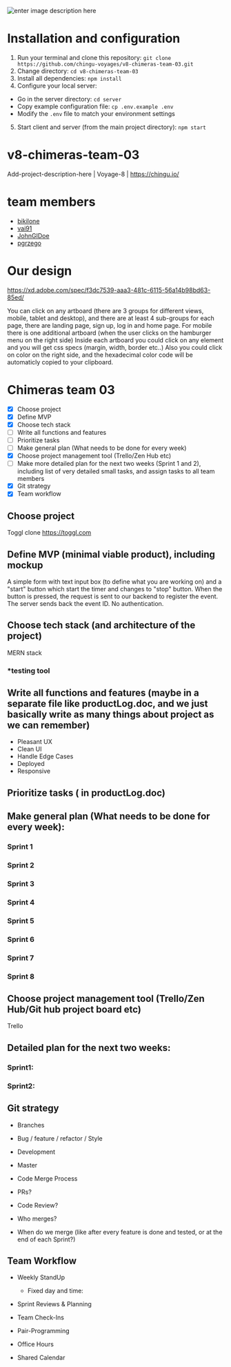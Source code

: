 ![enter image description here](https://vignette.wikia.nocookie.net/dragonsdogma/images/0/06/Chimera01.png/revision/latest?cb=20120615060217)

# Installation and configuration

 1. Run your terminal and clone this repository: `git clone https://github.com/chingu-voyages/v8-chimeras-team-03.git`
 2. Change directory: `cd v8-chimeras-team-03`
 3. Install all dependencies: `npm install`
 4. Configure your local server:
   - Go in the server directory: `cd server`
   - Copy example configuration file: `cp .env.example .env`
   - Modify the `.env` file to match your environment settings
 5. Start client and server (from the main project directory): `npm start`

# v8-chimeras-team-03

Add-project-description-here | Voyage-8 | https://chingu.io/

# team members

- [bikilone](https://github.com/bikilone)
- [vai91](https://github.com/vai91)
- [JohnGIDoe](https://github.com/JohnGIDoe)
- [pgrzego](https://github.com/pgrzego)

# Our design

https://xd.adobe.com/spec/f3dc7539-aaa3-481c-6115-56a14b98bd63-85ed/

You can click on any artboard (there are 3 groups for different views, mobile, tablet and desktop), and there are at least 4 sub-groups for each page, there are landing page, sign up, log in and home page. For mobile there is one additional artboard (when the user clicks on the hamburger menu on the right side)
Inside each artboard you could click on any element and you will get css specs (margin, width, border etc..)
Also you could click on color on the right side, and the hexadecimal color code will be automaticly copied to your clipboard.

# Chimeras team 03

- [x] Choose project
- [x] Define MVP
- [x] Choose tech stack
- [ ] Write all functions and features
- [ ] Prioritize tasks
- [ ] Make general plan (What needs to be done for every week)
- [x] Choose project management tool (Trello/Zen Hub etc)
- [ ] Make more detailed plan for the next two weeks (Sprint 1 and 2), including list of very detailed small tasks, and assign tasks to all team members
- [x] Git strategy
- [x] Team workflow

## Choose project

Toggl clone https://toggl.com

## Define MVP (minimal viable product), including mockup

A simple form with text input box (to define what you are working on) and a "start" button which start the timer and changes to "stop" button. When the button is pressed, the request is sent to our backend to register the event. The server sends back the event ID. No authentication.

## Choose tech stack (and architecture of the project)

MERN stack

### \*testing tool

## Write all functions and features (maybe in a separate file like productLog.doc, and we just basically write as many things about project as we can remember)

- Pleasant UX
- Clean UI
- Handle Edge Cases
- Deployed
- Responsive

## Prioritize tasks ( in productLog.doc)

## Make general plan (What needs to be done for every week):

### Sprint 1

### Sprint 2

### Sprint 3

### Sprint 4

### Sprint 5

### Sprint 6

### Sprint 7

### Sprint 8

## Choose project management tool (Trello/Zen Hub/Git hub project board etc)

Trello

## Detailed plan for the next two weeks:

### Sprint1:

### Sprint2:

## Git strategy

- Branches
- Bug / feature / refactor / Style
- Development
- Master

- Code Merge Process
- PRs?
- Code Review?
- Who merges?
- When do we merge (like after every feature is done and tested, or at the end of each Sprint?)

## Team Workflow

- Weekly StandUp

  - Fixed day and time:

- Sprint Reviews & Planning

- Team Check-Ins

- Pair-Programming

- Office Hours

- Shared Calendar

